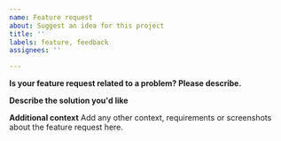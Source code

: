 ```yaml
---
name: Feature request
about: Suggest an idea for this project
title: ''
labels: feature, feedback
assignees: ''

---
```


**Is your feature request related to a problem? Please describe.**

**Describe the solution you'd like**

**Additional context**
Add any other context, requirements or screenshots about the feature request here.
